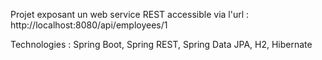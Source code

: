 Projet exposant un web service REST accessible via l'url :  
    http://localhost:8080/api/employees/1
    
Technologies : Spring Boot, Spring REST, Spring Data JPA, H2, Hibernate

